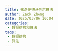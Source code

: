 ```yaml
---
title: 弗洛伊德沃舍尔算法
author: Zack Zheng
date: 2025/03/06 10:04
categories:
 - 数据结构和算法
tags:
 - 数据结构
 - 算法
---
```

